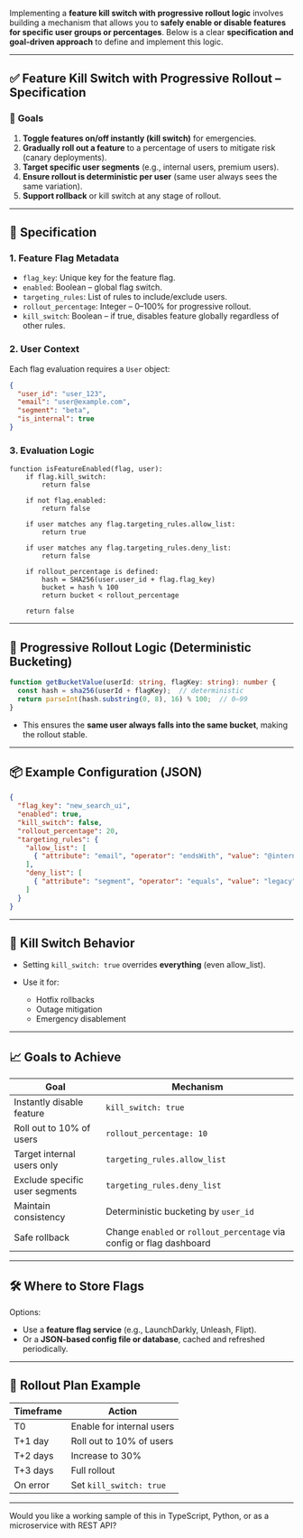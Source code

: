Implementing a **feature kill switch with progressive rollout logic** involves building a mechanism that allows you to **safely enable or disable features for specific user groups or percentages**. Below is a clear **specification and goal-driven approach** to define and implement this logic.

---

## ✅ **Feature Kill Switch with Progressive Rollout – Specification**

### 🎯 **Goals**

1. **Toggle features on/off instantly (kill switch)** for emergencies.
2. **Gradually roll out a feature** to a percentage of users to mitigate risk (canary deployments).
3. **Target specific user segments** (e.g., internal users, premium users).
4. **Ensure rollout is deterministic per user** (same user always sees the same variation).
5. **Support rollback** or kill switch at any stage of rollout.

---

## 📐 **Specification**

### 1. **Feature Flag Metadata**

* `flag_key`: Unique key for the feature flag.
* `enabled`: Boolean – global flag switch.
* `targeting_rules`: List of rules to include/exclude users.
* `rollout_percentage`: Integer – 0–100% for progressive rollout.
* `kill_switch`: Boolean – if true, disables feature globally regardless of other rules.

### 2. **User Context**

Each flag evaluation requires a `User` object:

```json
{
  "user_id": "user_123",
  "email": "user@example.com",
  "segment": "beta",
  "is_internal": true
}
```

### 3. **Evaluation Logic**

```pseudo
function isFeatureEnabled(flag, user):
    if flag.kill_switch:
        return false

    if not flag.enabled:
        return false

    if user matches any flag.targeting_rules.allow_list:
        return true

    if user matches any flag.targeting_rules.deny_list:
        return false

    if rollout_percentage is defined:
        hash = SHA256(user.user_id + flag.flag_key)
        bucket = hash % 100
        return bucket < rollout_percentage

    return false
```

---

## 🧪 **Progressive Rollout Logic (Deterministic Bucketing)**

```ts
function getBucketValue(userId: string, flagKey: string): number {
  const hash = sha256(userId + flagKey);  // deterministic
  return parseInt(hash.substring(0, 8), 16) % 100;  // 0–99
}
```

* This ensures the **same user always falls into the same bucket**, making the rollout stable.

---

## 📦 **Example Configuration (JSON)**

```json
{
  "flag_key": "new_search_ui",
  "enabled": true,
  "kill_switch": false,
  "rollout_percentage": 20,
  "targeting_rules": {
    "allow_list": [
      { "attribute": "email", "operator": "endsWith", "value": "@internal.com" }
    ],
    "deny_list": [
      { "attribute": "segment", "operator": "equals", "value": "legacy" }
    ]
  }
}
```

---

## 🚨 **Kill Switch Behavior**

* Setting `kill_switch: true` overrides **everything** (even allow\_list).
* Use it for:

  * Hotfix rollbacks
  * Outage mitigation
  * Emergency disablement

---

## 📈 **Goals to Achieve**

| Goal                           | Mechanism                                                             |
| ------------------------------ | --------------------------------------------------------------------- |
| Instantly disable feature      | `kill_switch: true`                                                   |
| Roll out to 10% of users       | `rollout_percentage: 10`                                              |
| Target internal users only     | `targeting_rules.allow_list`                                          |
| Exclude specific user segments | `targeting_rules.deny_list`                                           |
| Maintain consistency           | Deterministic bucketing by `user_id`                                  |
| Safe rollback                  | Change `enabled` or `rollout_percentage` via config or flag dashboard |

---

## 🛠️ **Where to Store Flags**

Options:

* Use a **feature flag service** (e.g., LaunchDarkly, Unleash, Flipt).
* Or a **JSON-based config file or database**, cached and refreshed periodically.

---

## 🔄 **Rollout Plan Example**

| Timeframe | Action                    |
| --------- | ------------------------- |
| T0        | Enable for internal users |
| T+1 day   | Roll out to 10% of users  |
| T+2 days  | Increase to 30%           |
| T+3 days  | Full rollout              |
| On error  | Set `kill_switch: true`   |

---

Would you like a working sample of this in TypeScript, Python, or as a microservice with REST API?

